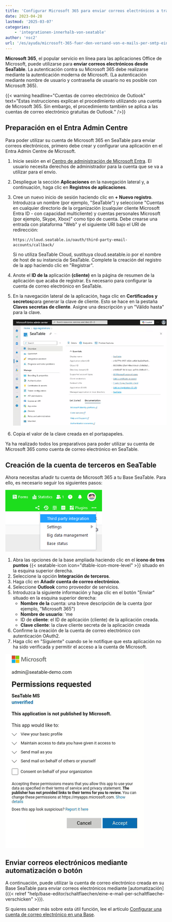 ```yaml
---
title: 'Configurar Microsoft 365 para enviar correos electrónicos a través de SMTP'
date: 2023-04-28
lastmod: '2025-03-07'
categories:
    - 'integrationen-innerhalb-von-seatable'
author: 'nsc2'
url: '/es/ayuda/microsoft-365-fuer-den-versand-von-e-mails-per-smtp-einrichten'
---
```


**Microsoft 365**, el popular servicio en línea para las aplicaciones Office de Microsoft, puede utilizarse para **enviar correos electrónicos desde SeaTable**. La autenticación contra su Microsoft 365 debe realizarse mediante la autenticación moderna de Microsoft. (La autenticación mediante nombre de usuario y contraseña de usuario no es posible con Microsoft 365).

{{< warning headline="Cuentas de correo electrónico de Outlook" text="Estas instrucciones explican el procedimiento utilizando una cuenta de Microsoft 365. Sin embargo, el procedimiento también se aplica a las cuentas de correo electrónico gratuitas de Outlook." />}}

## Preparación en el Entra Admin Centre

Para poder utilizar su cuenta de Microsoft 365 en SeaTable para enviar correos electrónicos, primero debe crear y configurar una aplicación en el Entra Admin Centre de Microsoft.

1. Inicie sesión en el [Centro de administración de Microsoft Entra](https://entra.microsoft.com/). El usuario necesita derechos de administrador para la cuenta que se va a utilizar para el envío.
2. Despliegue la sección **Aplicaciones** en la navegación lateral y, a continuación, haga clic en **Registros de aplicaciones**.
3. Cree un nuevo inicio de sesión haciendo clic en **\+ Nuevo registro**. Introduzca un nombre (por ejemplo, "SeaTable") y seleccione "Cuentas en cualquier directorio de la organización (cualquier cliente Microsoft Entra ID - con capacidad multicliente) y cuentas personales Microsoft (por ejemplo, Skype, Xbox)" como tipo de cuenta. Debe crearse una entrada con plataforma "Web" y el siguiente URI bajo el URI de redirección:

    ```
    https://cloud.seatable.io/oauth/third-party-email-accounts/callback/
    ```

    Si no utiliza SeaTable Cloud, sustituya cloud.seatable.io por el nombre de host de su instancia de SeaTable. Complete la creación del registro de la app haciendo clic en "Registrar".

4. Anote el **ID de la** aplicación **(cliente)** en la página de resumen de la aplicación que acaba de registrar. Es necesario para configurar la cuenta de correo electrónico en SeaTable.
5. En la navegación lateral de la aplicación, haga clic en **Certificados y secretos**para generar la clave de cliente. Esto se hace en la pestaña **Claves secretas de cliente**. Asigne una descripción y un "Válido hasta" para la clave.

    ![Creación de un secreto de cliente para una aplicación registrada en Microsoft Entra](images/Creating_Client_Secret_Microsoft_Entra.gif)

6. Copia el valor de la clave creada en el portapapeles.

Ya ha realizado todos los preparativos para poder utilizar su cuenta de Microsoft 365 como cuenta de correo electrónico en SeaTable.

## Creación de la cuenta de terceros en SeaTable

Ahora necesitas añadir tu cuenta de Microsoft 365 a tu Base SeaTable. Para ello, es necesario seguir los siguientes pasos:

![Integración de terceros mediante las opciones avanzadas de la base](images/Integration-von-Drittanbietern-ueber-die-erweiterten-Base-Optionen.png)

1. Abra las opciones de la base ampliada haciendo clic en el **icono de tres puntos** {{< seatable-icon icon="dtable-icon-more-level" >}} situado en la esquina superior derecha.
2. Seleccione la opción **Integración de terceros**.
3. Haga clic en **Añadir cuenta de correo electrónico**.
4. Seleccione **Outlook** como proveedor de servicios.
5. Introduzca la siguiente información y haga clic en el botón "Enviar" situado en la esquina superior derecha:
    - **Nombre de la** cuenta: una breve descripción de la cuenta (por ejemplo, "Microsoft 365")
    - **Nombre de usuario**: 'me
    - ID de **cliente**: el ID de aplicación (cliente) de la aplicación creada.
    - **Clave cliente**: la clave cliente secreta de la aplicación creada
6. Confirme la creación de la cuenta de correo electrónico con autenticación OAuth2.
7. Haga clic en "Siguiente" cuando se le notifique que esta aplicación no ha sido verificada y permitir el acceso a la cuenta de Microsoft.

![Screencast aceptar permisos solicitados](images/Accept-Permissions-Requested-Microsoft.gif)

## Enviar correos electrónicos mediante automatización o botón

A continuación, puede utilizar la cuenta de correo electrónico creada en su Base SeaTable para enviar correos electrónicos mediante [automatización]({{< relref "help/base-editor/schaltflaechen/eine-e-mail-per-schaltflaeche-verschicken" >}}).

Si quieres saber más sobre esta útil función, lee el artículo [Configurar una cuenta de correo electrónico en una Base](https://seatable.io/es/docs/arbeiten-mit-bases/einrichtung-eines-e-mail-kontos-in-einer-base/).
